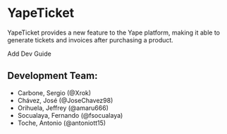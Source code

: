 # YapeTicket

YapeTicket provides a new feature to the Yape platform, making it able to generate tickets and invoices after purchasing a product.

Add Dev Guide

## Development Team:

- Carbone, Sergio (@Xrok)
- Chávez, José (@JoseChavez98)
- Orihuela, Jeffrey (@amaru666)
- Socualaya, Fernando (@fsocualaya)
- Toche, Antonio (@antoniott15)
